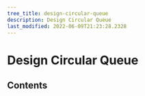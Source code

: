 ```yaml
---
tree_title: design-circular-queue
description: Design Circular Queue
last_modified: 2022-06-09T21:23:28.2328
---
```


# Design Circular Queue

## Contents
